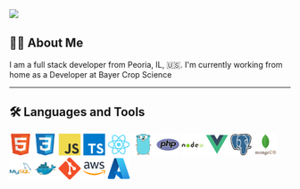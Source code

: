 <div>
  <a href="www.linkedin.com/in/todd-stark-ii">
    <img src="https://img.shields.io/badge/LinkedIn-blue?style=for-the-badge&logo=linkedin&logoColor=white" />
  </a>
</div>

## :man_technologist: About Me

I am a full stack developer from Peoria, IL, 🇺🇸.
I'm currently working from home as a Developer at Bayer Crop Science

___
## :hammer_and_wrench: Languages and Tools
<div>
  <img src="https://github.com/devicons/devicon/blob/master/icons/html5/html5-original.svg" title="HTML5" width="40" height="40" />
  <img src="https://github.com/devicons/devicon/blob/master/icons/css3/css3-original.svg" title="CSS3" width='40' height='40' />
  <img src='https://github.com/devicons/devicon/blob/master/icons/javascript/javascript-original.svg' title='JavaScript' width='40' height='40' />
  <img src='https://github.com/devicons/devicon/blob/master/icons/typescript/typescript-original.svg' title='TypeScript' width='40' height='40' />
  <img src='https://github.com/devicons/devicon/blob/master/icons/react/react-original.svg' title='React' width='40' height='40' />
  <img src='https://github.com/devicons/devicon/blob/master/icons/go/go-original.svg' title='Go' width='40' height='40' />
  <img src='https://github.com/devicons/devicon/blob/master/icons/php/php-original.svg' title='PHP' width='40' height='40' />
  <img src='https://github.com/devicons/devicon/blob/master/icons/nodejs/nodejs-original-wordmark.svg' title='NodeJS' width='40' height='40' />
  <img src='https://github.com/devicons/devicon/blob/master/icons/vuejs/vuejs-original.svg' title='Vue' width='40' height='40' />
  <img src='https://github.com/devicons/devicon/blob/master/icons/postgresql/postgresql-original.svg' title='PostgreSQL' width='40' height='40' />
  <img src='https://github.com/devicons/devicon/blob/master/icons/mongodb/mongodb-original-wordmark.svg' title='MongoDB' width='40' height='40' />
  <img src='https://github.com/devicons/devicon/blob/master/icons/mysql/mysql-original-wordmark.svg' title='MySQL' height='40' width='40' />
  <img src='https://github.com/devicons/devicon/blob/master/icons/docker/docker-original.svg' title='Docker' width='40' height='40' />
  <img src='https://github.com/devicons/devicon/blob/master/icons/git/git-original.svg' title='Git' width='40' height='40' />
  <img src='https://github.com/devicons/devicon/blob/master/icons/amazonwebservices/amazonwebservices-original-wordmark.svg' title='AWS' height='40' width='40' />
  <img src='https://github.com/devicons/devicon/blob/master/icons/azure/azure-original.svg' title='Azure' width='40' height='40' />
</div>
